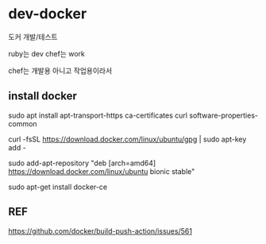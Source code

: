 # dev-docker

도커 개발/테스트

ruby는 dev
chef는 work

chef는 개발용 아니고 작업용이라서


## install docker

sudo apt install apt-transport-https ca-certificates curl software-properties-common

curl -fsSL https://download.docker.com/linux/ubuntu/gpg | sudo apt-key add -

sudo add-apt-repository "deb [arch=amd64] https://download.docker.com/linux/ubuntu bionic stable"

sudo apt-get install docker-ce

## REF
https://github.com/docker/build-push-action/issues/561
